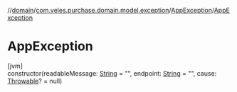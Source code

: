 //[domain](../../../index.md)/[com.veles.purchase.domain.model.exception](../index.md)/[AppException](index.md)/[AppException](-app-exception.md)

# AppException

[jvm]\
constructor(readableMessage: [String](https://kotlinlang.org/api/latest/jvm/stdlib/kotlin/-string/index.html) = &quot;&quot;, endpoint: [String](https://kotlinlang.org/api/latest/jvm/stdlib/kotlin/-string/index.html) = &quot;&quot;, cause: [Throwable](https://kotlinlang.org/api/latest/jvm/stdlib/kotlin/-throwable/index.html)? = null)
